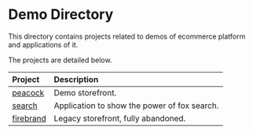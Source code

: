 # Demo Directory

This directory contains projects related to demos of ecommerce platform and applications of it.

The projects are detailed below.

| Project                                        | Description                                                                                                               |
|:-----------------------------------------------|:--------------------------------------------------------------------------------------------------------------------------|
| [peacock](peacock)                             | Demo storefront.                                                                                                          |
| [search](search)                               | Application to show the power of fox search.                                                                              |
| [firebrand](firebrand)                         | Legacy storefront, fully abandoned.                                                                                       |
